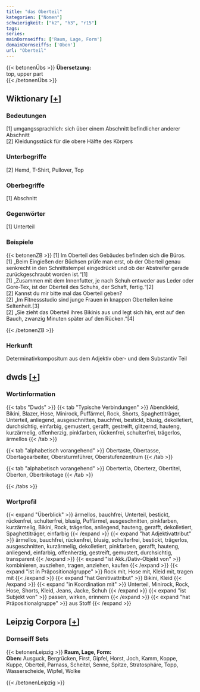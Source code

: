 ```yaml
---
title: "das Oberteil"
kategorien: ["Nomen"]
schwierigkeit: ["k2", "h3", "r15"]
tags:
series:
mainDornseiffs: ['Raum, Lage, Form']
domainDornseiffs: ['Oben']
url: "Oberteil"
---
```


{{< betonenÜbs >}}
**Übersetzung:**  
top, upper  part  
{{< /betonenÜbs >}}

## Wiktionary [[+](https://de.wiktionary.org/wiki/Oberteil)]

### Bedeutungen
[1] umgangssprachlich: sich über einem Abschnitt befindlicher anderer Abschnitt  
[2] Kleidungsstück für die obere Hälfte des Körpers  

### Unterbegriffe
[2] Hemd, T-Shirt, Pullover, Top  

### Oberbegriffe
[1] Abschnitt  

### Gegenwörter
[1] Unterteil  

### Beispiele
{{< betonenZB >}}
[1] Im Oberteil des Gebäudes befinden sich die Büros.  
[1] „Beim Eingießen der Büchsen prüfe man erst, ob der Oberteil genau senkrecht in den Schnittstempel eingedrückt und ob der Abstreifer gerade zurückgeschraubt worden ist.“[1]  
[1] „Zusammen mit dem Innenfutter, je nach Schuh entweder aus Leder oder Gore-Tex, ist der Oberteil des Schuhs, der Schaft, fertig.“[2]  
[2] Kannst du mir bitte mal das Oberteil geben?  
[2] „Im Fitnessstudio sind junge Frauen in knappen Oberteilen keine Seltenheit.[3]  
[2] „Sie zieht das Oberteil ihres Bikinis aus und legt sich hin, erst auf den Bauch, zwanzig Minuten später auf den Rücken.“[4]  

{{< /betonenZB >}}
### Herkunft
Determinativkompositum aus dem Adjektiv ober- und dem Substantiv Teil  



## dwds [[+](https://www.dwds.de/wb/Oberteil)]

### Wortinformation
{{< tabs "Dwds" >}}
{{< tab "Typische Verbindungen" >}}
Abendkleid, Bikini, Blazer, Hose, Minirock, Puffärmel, Rock, Shorts, Spaghettiträger, Unterteil, anliegend, ausgeschnitten, bauchfrei, bestickt, blusig, dekolletiert, durchsichtig, einfarbig, gemustert, gerafft, gestreift, glitzernd, hauteng, kurzärmelig, offenherzig, pinkfarben, rückenfrei, schulterfrei, trägerlos, ärmellos
{{< /tab >}}

{{< tab "alphabetisch vorangehend" >}}
Obertaste, Obertasse, Obertagearbeiter, Obersturmführer, Oberstufenzentrum
{{< /tab >}}

{{< tab "alphabetisch vorangehend" >}}
Obertertia, Oberterz, Obertitel, Oberton, Obertrikotage
{{< /tab >}}

{{< /tabs >}}

### Wortprofil
{{< expand "Überblick" >}} ärmellos, bauchfrei, Unterteil, bestickt, rückenfrei, schulterfrei, blusig, Puffärmel, ausgeschnitten, pinkfarben, kurzärmelig, Bikini, Rock, trägerlos, anliegend, hauteng, gerafft, dekolletiert, Spaghettiträger, einfarbig {{< /expand >}}
{{< expand "hat Adjektivattribut" >}} ärmellos, bauchfrei, rückenfrei, blusig, schulterfrei, bestickt, trägerlos, ausgeschnitten, kurzärmelig, dekolletiert, pinkfarben, gerafft, hauteng, anliegend, einfarbig, offenherzig, gestreift, gemustert, durchsichtig, transparent {{< /expand >}}
{{< expand "ist Akk./Dativ-Objekt von" >}} kombinieren, ausziehen, tragen, anziehen, kaufen {{< /expand >}}
{{< expand "ist in Präpositionalgruppe" >}} Rock mit, Hose mit, Kleid mit, tragen mit {{< /expand >}}
{{< expand "hat Genitivattribut" >}} Bikini, Kleid {{< /expand >}}
{{< expand "in Koordination mit" >}} Unterteil, Minirock, Rock, Hose, Shorts, Kleid, Jeans, Jacke, Schuh {{< /expand >}}
{{< expand "ist Subjekt von" >}} passen, wirken, erinnern {{< /expand >}}
{{< expand "hat Präpositionalgruppe" >}} aus Stoff {{< /expand >}}

## Leipzig Corpora [[+](https://corpora.uni-leipzig.de/en/res?word=Oberteil&corpusId=deu_newscrawl-public_2018)]

### Dornseiff Sets
{{< betonenLeipzig >}}
**Raum, Lage, Form:**  
**Oben:** Ausguck, Bergrücken, First, Gipfel, Horst, Joch, Kamm, Koppe, Kuppe, Oberteil, Parnass, Scheitel, Senne, Spitze, Stratosphäre, Topp, Wasserscheide, Wipfel, Wolke  

{{< /betonenLeipzig >}}
